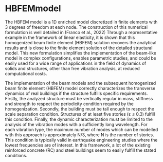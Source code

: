 # HBFEMmodel
The HBFEM model is a 1D enriched model discretized in finite elements with 3 degrees of freedom at each node. The construction of this numerical formulation is well detailed in (Franco et al., 2022)
Through a representative example in the framework of linear elasticity, it is shown that this homogenized beam finite element (HBFEM) solution
recovers the analytical results and is close to the finite element solution of the detailed structural model. This new formulation simplifies the implementation of the beam-like model in complex configurations, enables parametric studies, and could be easily used for a wide range of applications in the field of dynamics of solids and structures, other than free vibration analysis, at reduced computational costs.

The implementation of the beam models and the subsequent homogenized beam finite element (HBFEM) model  correctly characterizes the transverse dynamics of real buildings if the structure fulfills specific requirements. Firstly, the analyzed structure must be vertically regular in mass, stiffness and strength to respect the periodicity condition required by the homogenization. Secondly, the building must be tall enough to respect the scale separation condition. Structures of at least five stories (ε ≤ 0.3) fulfill this condition. Finally, the dynamic characterization must be limited to the analysis of the vibration modes with a sufficiently long wavelength. For each vibration type, the maximum number of modes which can be modelled with this approach is approximately N/3, where N is the number of stories. This condition is typically valid in earthquake engineering studies where the lowest frequencies are of interest. In this framework, a lot of the existing reinforced concrete (RC) and steel buildings seem to easily fulfill the stated conditions. 


